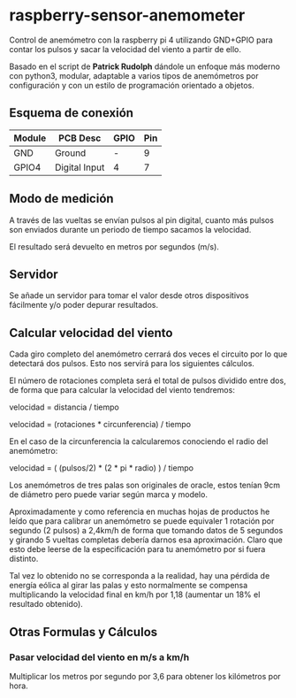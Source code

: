 # raspberry-sensor-anemometer

Control de anemómetro con la raspberry pi 4 utilizando GND+GPIO para contar los pulsos y sacar la velocidad del viento a partir de ello.

Basado en el script de **Patrick Rudolph** dándole un enfoque más moderno con
 python3, modular, adaptable a varios tipos de anemómetros por configuración y
  con un estilo de programación orientado a objetos.

## Esquema de conexión

| Module | PCB Desc | GPIO | Pin |
| ------- | ------- | ------- | ------- |
| GND | Ground | - | 9 |
| GPIO4 | Digital Input | 4 | 7 |

## Modo de medición

A través de las vueltas se envían pulsos al pin digital, cuanto más pulsos son
enviados durante un periodo de tiempo sacamos la velocidad.

El resultado será devuelto en metros por segundos (m/s).

## Servidor

Se añade un servidor para tomar el valor desde otros dispositivos fácilmente y/o
poder depurar resultados.

## Calcular velocidad del viento

Cada giro completo del anemómetro cerrará dos veces el circuito por lo que
detectará dos pulsos. Esto nos servirá para los siguientes cálculos.

El número de rotaciones completa será el total de pulsos dividido entre dos, de
forma que para calcular la velocidad del viento tendremos:

velocidad = distancia / tiempo

velocidad = (rotaciones * circunferencia) / tiempo

En el caso de la circunferencia la calcularemos conociendo el radio del 
anemómetro:

velocidad = ( (pulsos/2) * (2 * pi * radio) ) / tiempo

Los anemómetros de tres palas son originales de oracle, estos tenían 9cm de 
diámetro pero puede variar según marca y modelo.

Aproximadamente y como referencia en muchas hojas de productos he leído que
para calibrar un anemómetro se puede equivaler 1 rotación por segundo (2 pulsos)
a 2,4km/h de forma que tomando datos de 5 segundos y girando 5 vueltas 
completas debería darnos esa aproximación. Claro que esto debe leerse de la 
especificación para tu anemómetro por si fuera distinto.

Tal vez lo obtenido no se corresponda a la realidad, hay una pérdida de energía
eólica al girar las palas y esto normalmente se compensa multiplicando la
velocidad final en km/h por 1,18 (aumentar un 18% el resultado obtenido).


## Otras Formulas y Cálculos

### Pasar velocidad del viento en m/s a km/h

Multiplicar los metros por segundo por 3,6 para obtener los kilómetros por hora.

